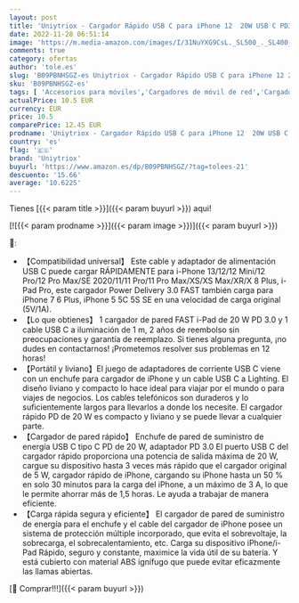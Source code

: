 ```yaml
---
layout: post
title: 'Uniytriox - Cargador Rápido USB C para iPhone 12  20W USB C PD3.0 Cargador Fuente de Alimentación Cargador Rápido Enchufe con 1M USB C a Cable Lighting Compatible con iPhone 12 13 11 Pro MAX Mini X XR XS/i-Pad'
date: 2022-11-28 06:51:14
image: 'https://m.media-amazon.com/images/I/31NuYXG9CsL._SL500_._SL400_.jpg'
comments: true
category: ofertas
author: 'tole.es'
slug: 'B09PBNHSGZ-es Uniytriox - Cargador Rápido USB C para iPhone 12 20W USB C...'
sku: 'B09PBNHSGZ-es'
tags: [ 'Accesorios para móviles','Cargadores de móvil de red','Cargadores para móviles','Comunicación móvil y accesorios','Electrónica','iphone','uniytriox','🇪🇸', ]
actualPrice: 10.5 EUR
currency: EUR
price: 10.5
comparePrice: 12.45 EUR
prodname: 'Uniytriox - Cargador Rápido USB C para iPhone 12  20W USB C PD3.0 Cargador Fuente de Alimentación Cargador Rápido Enchufe con 1M USB C a Cable Lighting Compatible con iPhone 12 13 11 Pro MAX Mini X XR XS/i-Pad'
country: 'es'
flag: '🇪🇸'
brand: 'Uniytriox'
buyurl: 'https://www.amazon.es/dp/B09PBNHSGZ/?tag=tolees-21'
descuento: '15.66'
average: '10.6225'
---
```


Tienes [{{< param title >}}]({{< param buyurl >}}) aqui!

[![{{< param prodname >}}]({{< param image >}})]({{< param buyurl >}})

🔎:

- 【Compatibilidad universal】 Este cable y adaptador de alimentación USB C puede cargar RÁPIDAMENTE para i-Phone 13/12/12 Mini/12 Pro/12 Pro Max/SE 2020/11/11 Pro/11 Pro Max/XS/XS Max/XR/X 8 Plus, i-Pad Pro, este cargador Power Delivery 3.0 FAST también carga para iPhone 7 6 Plus, iPhone 5 5C 5S SE en una velocidad de carga original (5V/1A).
- 【Lo que obtienes】 1 cargador de pared FAST i-Pad de 20 W PD 3.0 y 1 cable USB C a iluminación de 1 m, 2 años de reembolso sin preocupaciones y garantía de reemplazo. Si tienes alguna pregunta, ¡no dudes en contactarnos! ¡Prometemos resolver sus problemas en 12 horas!
- 【Portátil y liviano】El juego de adaptadores de corriente USB C viene con un enchufe para cargador de iPhone y un cable USB C a Lighting. El diseño liviano y compacto lo hace ideal para viajar por el mundo o para viajes de negocios. Los cables telefónicos son duraderos y lo suficientemente largos para llevarlos a donde los necesite. El cargador rápido PD de 20 W es compacto y liviano y se puede llevar a cualquier parte.
- 【Cargador de pared rápido】 Enchufe de pared de suministro de energía USB C tipo C PD de 20 W, adaptador PD 3.0 El puerto USB C del cargador rápido proporciona una potencia de salida máxima de 20 W, cargue su dispositivo hasta 3 veces más rápido que el cargador original de 5 W, cargador rápido de iPhone, cargando su iPhone hasta un 50 % en solo 30 minutos para la carga del iPhone, a un máximo de 3 A, lo que le permite ahorrar más de 1,5 horas. Le ayuda a trabajar de manera eficiente.
- 【Carga rápida segura y eficiente】 El cargador de pared de suministro de energía para el enchufe y el cable del cargador de iPhone posee un sistema de protección múltiple incorporado, que evita el sobrevoltaje, la sobrecarga, el sobrecalentamiento, etc. Carga su dispositivo iPhone/i-Pad Rápido, seguro y constante, maximice la vida útil de su batería. Y está cubierto con material ABS ignífugo que puede evitar eficazmente las llamas abiertas.

[🛒 Comprar!!!]({{< param buyurl >}})
